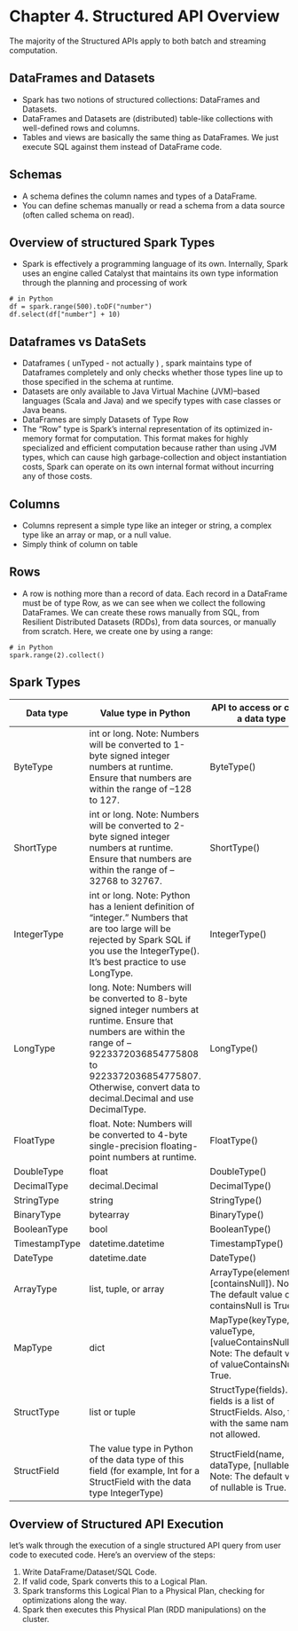 # Chapter 4. Structured API Overview

The majority of the Structured APIs apply to both batch and streaming computation.

## DataFrames and Datasets

* Spark has two notions of structured collections: DataFrames and Datasets.
* DataFrames and Datasets are (distributed) table-like collections with well-defined rows and columns.
* Tables and views are basically the same thing as DataFrames. We just execute SQL against them instead of DataFrame code.

## Schemas

* A schema defines the column names and types of a DataFrame.
* You can define schemas manually or read a schema from a data source (often called schema on read).

## Overview of structured Spark Types

* Spark is effectively a programming language of its own. Internally, Spark uses an engine called Catalyst that maintains its own type information through the planning and processing of work

```
# in Python
df = spark.range(500).toDF("number")
df.select(df["number"] + 10)
```

## Dataframes vs DataSets

* Dataframes ( unTyped - not actually ) , spark maintains type of Dataframes completely and only checks whether those types line up to those specified in the schema at runtime.
* Datasets are only available to Java Virtual Machine (JVM)–based languages (Scala and Java) and we specify types with case classes or Java beans.
* DataFrames are simply Datasets of Type Row
* The “Row” type is Spark’s internal representation of its optimized in-memory format for computation. This format makes for highly specialized and efficient computation because rather than using JVM types, which can cause high garbage-collection and object instantiation costs, Spark can operate on its own internal format without incurring any of those costs.

## Columns 
* Columns represent a simple type like an integer or string, a complex type like an array or map, or a null value.
* Simply think of column on table 

## Rows 
* A row is nothing more than a record of data. Each record in a DataFrame must be of type Row, as we can see when we collect the following DataFrames. We can create these rows manually from SQL, from Resilient Distributed Datasets (RDDs), from data sources, or manually from scratch. Here, we create one by using a range:

```
# in Python
spark.range(2).collect()
```

## Spark Types

|Data type|Value type in Python|API to access or create a data type|
|---|---|----|
|ByteType|int or long. Note: Numbers will be converted to 1-byte signed integer numbers at runtime. Ensure that numbers are within the range of –128 to 127.|ByteType()|
|ShortType|int or long. Note: Numbers will be converted to 2-byte signed integer numbers at runtime. Ensure that numbers are within the range of –32768 to 32767.|ShortType()|
|IntegerType|int or long. Note: Python has a lenient definition of “integer.” Numbers that are too large will be rejected by Spark SQL if you use the IntegerType(). It’s best practice to use LongType.|IntegerType()|
|LongType|long. Note: Numbers will be converted to 8-byte signed integer numbers at runtime. Ensure that numbers are within the range of –9223372036854775808 to 9223372036854775807. Otherwise, convert data to decimal.Decimal and use DecimalType.|LongType()|
|FloatType|float. Note: Numbers will be converted to 4-byte single-precision floating-point numbers at runtime.|FloatType()|
|DoubleType|float|DoubleType()|
|DecimalType|decimal.Decimal|DecimalType()|
|StringType|string|StringType()|
|BinaryType|bytearray|BinaryType()|
|BooleanType|bool|BooleanType()|
|TimestampType|datetime.datetime|TimestampType()|
|DateType|datetime.date|DateType()|
|ArrayType|list, tuple, or array|ArrayType(elementType, [containsNull]). Note: The default value of containsNull is True.|
|MapType|dict|MapType(keyType, valueType, [valueContainsNull]). Note: The default value of valueContainsNull is True.|
|StructType|list or tuple|StructType(fields). Note: fields is a list of StructFields. Also, fields with the same name are not allowed.|
|StructField|The value type in Python of the data type of this field (for example, Int for a StructField with the data type IntegerType)|StructField(name, dataType, [nullable]) Note: The default value of nullable is True.|

## Overview of Structured API Execution

let’s walk through the execution of a single structured API query from user code to executed code. Here’s an overview of the steps:

1. Write DataFrame/Dataset/SQL Code.
2. If valid code, Spark converts this to a Logical Plan.
3. Spark transforms this Logical Plan to a Physical Plan, checking for optimizations along the way.
4. Spark then executes this Physical Plan (RDD manipulations) on the cluster.










